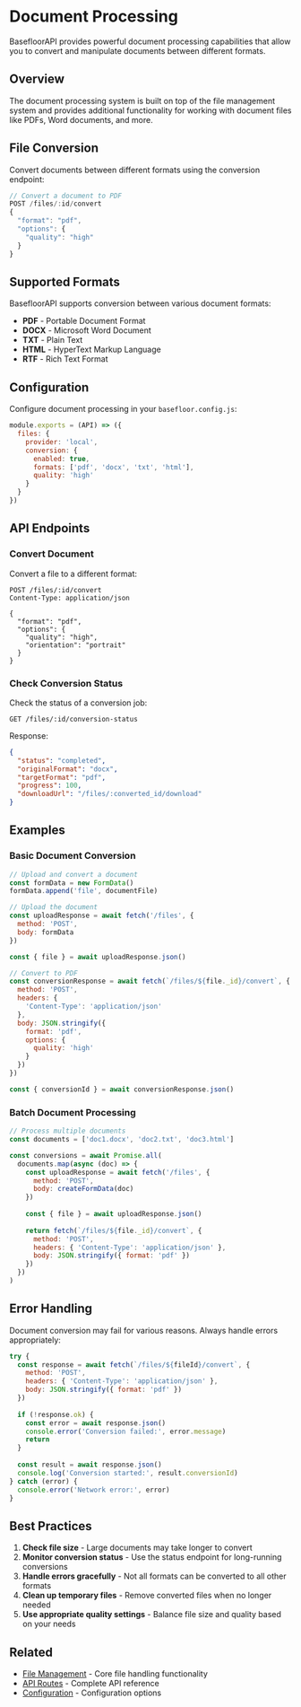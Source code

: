 # Document Processing

BasefloorAPI provides powerful document processing capabilities that allow you to convert and manipulate documents between different formats.

## Overview

The document processing system is built on top of the file management system and provides additional functionality for working with document files like PDFs, Word documents, and more.

## File Conversion

Convert documents between different formats using the conversion endpoint:

```javascript
// Convert a document to PDF
POST /files/:id/convert
{
  "format": "pdf",
  "options": {
    "quality": "high"
  }
}
```

## Supported Formats

BasefloorAPI supports conversion between various document formats:

- **PDF** - Portable Document Format
- **DOCX** - Microsoft Word Document
- **TXT** - Plain Text
- **HTML** - HyperText Markup Language
- **RTF** - Rich Text Format

## Configuration

Configure document processing in your `basefloor.config.js`:

```javascript
module.exports = (API) => ({
  files: {
    provider: 'local',
    conversion: {
      enabled: true,
      formats: ['pdf', 'docx', 'txt', 'html'],
      quality: 'high'
    }
  }
})
```

## API Endpoints

### Convert Document

Convert a file to a different format:

```http
POST /files/:id/convert
Content-Type: application/json

{
  "format": "pdf",
  "options": {
    "quality": "high",
    "orientation": "portrait"
  }
}
```

### Check Conversion Status

Check the status of a conversion job:

```http
GET /files/:id/conversion-status
```

Response:
```json
{
  "status": "completed",
  "originalFormat": "docx",
  "targetFormat": "pdf",
  "progress": 100,
  "downloadUrl": "/files/:converted_id/download"
}
```

## Examples

### Basic Document Conversion

```javascript
// Upload and convert a document
const formData = new FormData()
formData.append('file', documentFile)

// Upload the document
const uploadResponse = await fetch('/files', {
  method: 'POST',
  body: formData
})

const { file } = await uploadResponse.json()

// Convert to PDF
const conversionResponse = await fetch(`/files/${file._id}/convert`, {
  method: 'POST',
  headers: {
    'Content-Type': 'application/json'
  },
  body: JSON.stringify({
    format: 'pdf',
    options: {
      quality: 'high'
    }
  })
})

const { conversionId } = await conversionResponse.json()
```

### Batch Document Processing

```javascript
// Process multiple documents
const documents = ['doc1.docx', 'doc2.txt', 'doc3.html']

const conversions = await Promise.all(
  documents.map(async (doc) => {
    const uploadResponse = await fetch('/files', {
      method: 'POST',
      body: createFormData(doc)
    })
    
    const { file } = await uploadResponse.json()
    
    return fetch(`/files/${file._id}/convert`, {
      method: 'POST',
      headers: { 'Content-Type': 'application/json' },
      body: JSON.stringify({ format: 'pdf' })
    })
  })
)
```

## Error Handling

Document conversion may fail for various reasons. Always handle errors appropriately:

```javascript
try {
  const response = await fetch(`/files/${fileId}/convert`, {
    method: 'POST',
    headers: { 'Content-Type': 'application/json' },
    body: JSON.stringify({ format: 'pdf' })
  })
  
  if (!response.ok) {
    const error = await response.json()
    console.error('Conversion failed:', error.message)
    return
  }
  
  const result = await response.json()
  console.log('Conversion started:', result.conversionId)
} catch (error) {
  console.error('Network error:', error)
}
```

## Best Practices

1. **Check file size** - Large documents may take longer to convert
2. **Monitor conversion status** - Use the status endpoint for long-running conversions
3. **Handle errors gracefully** - Not all formats can be converted to all other formats
4. **Clean up temporary files** - Remove converted files when no longer needed
5. **Use appropriate quality settings** - Balance file size and quality based on your needs

## Related

- [File Management](/reference/files) - Core file handling functionality
- [API Routes](/api/routes/) - Complete API reference
- [Configuration](/guide/configuration) - Configuration options 